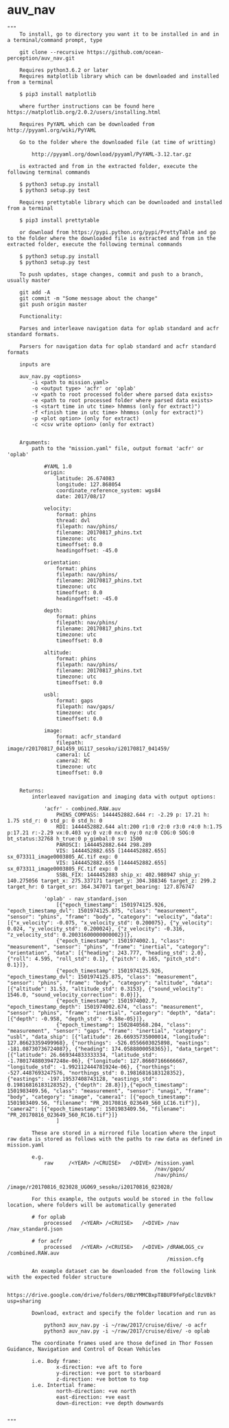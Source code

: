 # auv_nav
    """ 
        To install, go to directory you want it to be installed in and in a terminal/command prompt, type

        git clone --recursive https://github.com/ocean-perception/auv_nav.git

        Requires python3.6.2 or later
        Requires matplotlib library which can be downloaded and installed from a terminal

        $ pip3 install matplotlib

        where further instructions can be found here https://matplotlib.org/2.0.2/users/installing.html

        Requires PyYAML which can be downloaded from http://pyyaml.org/wiki/PyYAML

        Go to the folder where the downloaded file (at time of writting)
        
            http://pyyaml.org/download/pyyaml/PyYAML-3.12.tar.gz

        is extracted and from in the extracted folder, execute the following terminal commands 

        $ python3 setup.py install
        $ python3 setup.py test

        Requires prettytable library which can be downloaded and installed from a terminal

        $ pip3 install prettytable

        or download from https://pypi.python.org/pypi/PrettyTable and go to the folder where the downloaded file is extracted and from in the extracted folder, execute the following terminal commands

        $ python3 setup.py install
        $ python3 setup.py test

        To push updates, stage changes, commit and push to a branch, usually master

        git add -A
        git commit -m "Some message about the change"
        git push origin master

        Functionality:

        Parses and interleave navigation data for oplab standard and acfr standard formats. 

        Parsers for navigation data for oplab standard and acfr standard formats

        inputs are 

        auv_nav.py <options>
            -i <path to mission.yaml>
            -o <output type> 'acfr' or 'oplab'
            -v <path to root processed folder where parsed data exists>
            -e <path to root processed folder where parsed data exists>
            -s <start time in utc time> hhmmss (only for extract)")
            -f <finish time in utc time> hhmmss (only for extract)")                        
            -p <plot option> (only for extract)
            -c <csv write option> (only for extract)


        Arguments:
            path to the "mission.yaml" file, output format 'acfr' or 'oplab'

                #YAML 1.0
                origin:
                    latitude: 26.674083
                    longitude: 127.868054               
                    coordinate_reference_system: wgs84  
                    date: 2017/08/17              

                velocity:
                    format: phins
                    thread: dvl
                    filepath: nav/phins/
                    filename: 20170817_phins.txt
                    timezone: utc
                    timeoffset: 0.0
                    headingoffset: -45.0

                orientation:
                    format: phins
                    filepath: nav/phins/
                    filename: 20170817_phins.txt
                    timezone: utc
                    timeoffset: 0.0
                    headingoffset: -45.0

                depth:
                    format: phins
                    filepath: nav/phins/
                    filename: 20170817_phins.txt
                    timezone: utc
                    timeoffset: 0.0

                altitude:
                    format: phins
                    filepath: nav/phins/
                    filename: 20170817_phins.txt
                    timezone: utc
                    timeoffset: 0.0

                usbl:
                    format: gaps
                    filepath: nav/gaps/
                    timezone: utc
                    timeoffset: 0.0

                image:
                    format: acfr_standard
                    filepath: image/r20170817_041459_UG117_sesoko/i20170817_041459/
                    camera1: LC
                    camera2: RC
                    timezone: utc
                    timeoffset: 0.0


        Returns:
            interleaved navigation and imaging data with output options:

                'acfr' - combined.RAW.auv
                    PHINS_COMPASS: 1444452882.644 r: -2.29 p: 17.21 h: 1.75 std_r: 0 std_p: 0 std_h: 0
                    RDI: 1444452882.644 alt:200 r1:0 r2:0 r3:0 r4:0 h:1.75 p:17.21 r:-2.29 vx:0.403 vy:0 vz:0 nx:0 ny:0 nz:0 COG:0 SOG:0 bt_status:32768 h_true:0 p_gimbal:0 sv: 1500
                    PAROSCI: 1444452882.644 298.289
                    VIS: 1444452882.655 [1444452882.655] sx_073311_image0003805_AC.tif exp: 0
                    VIS: 1444452882.655 [1444452882.655] sx_073311_image0003805_FC.tif exp: 0
                    SSBL_FIX: 1444452883 ship_x: 402.988947 ship_y: 140.275056 target_x: 275.337171 target_y: 304.388346 target_z: 299.2 target_hr: 0 target_sr: 364.347071 target_bearing: 127.876747

                'oplab' - nav_standard.json
                    [{"epoch_timestamp": 1501974125.926, "epoch_timestamp_dvl": 1501974125.875, "class": "measurement", "sensor": "phins", "frame": "body", "category": "velocity", "data": [{"x_velocity": -0.075, "x_velocity_std": 0.200075}, {"y_velocity": 0.024, "y_velocity_std": 0.200024}, {"z_velocity": -0.316, "z_velocity_std": 0.20031600000000002}]},
                    {"epoch_timestamp": 1501974002.1, "class": "measurement", "sensor": "phins", "frame": "inertial", "category": "orientation", "data": [{"heading": 243.777, "heading_std": 2.0}, {"roll": 4.595, "roll_std": 0.1}, {"pitch": 0.165, "pitch_std": 0.1}]},
                    {"epoch_timestamp": 1501974125.926, "epoch_timestamp_dvl": 1501974125.875, "class": "measurement", "sensor": "phins", "frame": "body", "category": "altitude", "data": [{"altitude": 31.53, "altitude_std": 0.3153}, {"sound_velocity": 1546.0, "sound_velocity_correction": 0.0}]},
                    {"epoch_timestamp": 1501974002.7, "epoch_timestamp_depth": 1501974002.674, "class": "measurement", "sensor": "phins", "frame": "inertial", "category": "depth", "data": [{"depth": -0.958, "depth_std": -9.58e-05}]},
                    {"epoch_timestamp": 1502840568.204, "class": "measurement", "sensor": "gaps", "frame": "inertial", "category": "usbl", "data_ship": [{"latitude": 26.66935735000014, "longitude": 127.86623359499968}, {"northings": -526.0556603025898, "eastings": -181.08730736724087}, {"heading": 174.0588800058365}], "data_target": [{"latitude": 26.669344833333334, "latitude_std": -1.7801748803947248e-06}, {"longitude": 127.86607166666667, "longitude_std": -1.992112444781924e-06}, {"northings": -527.4487693247576, "northings_std": 0.19816816183128352}, {"eastings": -197.19537408743128, "eastings_std": 0.19816816183128352}, {"depth": 28.8}]},{"epoch_timestamp": 1501983409.56, "class": "measurement", "sensor": "unagi", "frame": "body", "category": "image", "camera1": [{"epoch_timestamp": 1501983409.56, "filename": "PR_20170816_023649_560_LC16.tif"}], "camera2": [{"epoch_timestamp": 1501983409.56, "filename": "PR_20170816_023649_560_RC16.tif"}]}
                    ]

            These are stored in a mirrored file location where the input raw data is stored as follows with the paths to raw data as defined in mission.yaml
            
            e.g. 
                raw     /<YEAR> /<CRUISE>   /<DIVE> /mission.yaml
                                                    /nav/gaps/
                                                    /nav/phins/
                                                    /image/r20170816_023028_UG069_sesoko/i20170816_023028/

            For this example, the outputs would be stored in the follow location, where folders will be automatically generated

            # for oplab
                processed   /<YEAR> /<CRUISE>   /<DIVE> /nav            /nav_standard.json   
            
            # for acfr
                processed   /<YEAR> /<CRUISE>   /<DIVE> /dRAWLOGS_cv    /combined.RAW.auv   
                                                        /mission.cfg

            An example dataset can be downloaded from the following link with the expected folder structure

                https://drive.google.com/drive/folders/0BzYMMCBxpT8BUF9feFpEclBzV0k?usp=sharing

            Download, extract and specify the folder location and run as
                
                python3 auv_nav.py -i ~/raw/2017/cruise/dive/ -o acfr
                python3 auv_nav.py -i ~/raw/2017/cruise/dive/ -o oplab

            The coordinate frames used are those defined in Thor Fossen Guidance, Navigation and Control of Ocean Vehicles
            
            i.e. Body frame:
                    x-direction: +ve aft to fore
                    y-direction: +ve port to starboard
                    z-direction: +ve bottom to top
            i.e. Intertial frame:
                    north-direction: +ve north
                    east-direction: +ve east
                    down-direction: +ve depth downwards

            
    """
